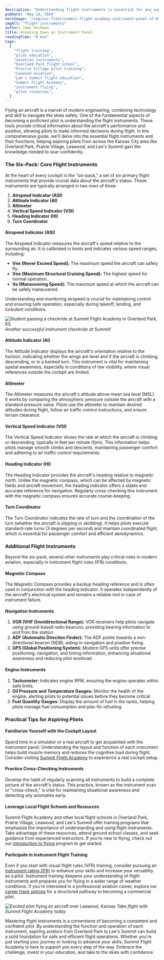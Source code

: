 ```yaml
---
description: "Understanding flight instruments is essential for any aspiring pilot. This guide explains the core and additional flight instruments, helping pilots in Overland Park, Prairie Village, Leawood, and Lee's Summit navigate the skies safely and confidently."
pubDate: "May 16, 2024"
heroImage: "/img/our-fleet/summit-flight-academy-instrument-panel-of-N7664Y-Piper-Twin-Comanche-summit-flight-academy.webp"
imgAlt: "flight instruments"
author: Jami Heckman
title: Breaking Down an Instrument Panel
readingTime: "8 min"
tags:
  [
    "flight training",
    "pilot education",
    "aviation instruments",
    "Overland Park flight school",
    "Prairie Village pilot training",
    "Leawood aviation",
    "Lee's Summit flight education",
    "Summit Flight Academy",
    "instrument flying",
    "pilot resources",
  ]
---
```


Flying an aircraft is a marvel of modern engineering, combining technology and skill to navigate the skies safely. One of the fundamental aspects of becoming a proficient pilot is understanding the flight instruments. These tools provide critical information about the aircraft's performance and position, allowing pilots to make informed decisions during flight. In this comprehensive guide, we'll delve into the essential flight instruments and their functions, helping aspiring pilots from across the Kansas City area like Overland Park, Prairie Village, Leawood, and Lee's Summit gain the knowledge needed to soar confidently.

### The Six-Pack: Core Flight Instruments

At the heart of every cockpit is the "six-pack," a set of six primary flight instruments that provide crucial data about the aircraft's status. These instruments are typically arranged in two rows of three:

1. **Airspeed Indicator (ASI)**
2. **Attitude Indicator (AI)**
3. **Altimeter**
4. **Vertical Speed Indicator (VSI)**
5. **Heading Indicator (HI)**
6. **Turn Coordinator**

#### Airspeed Indicator (ASI)

The Airspeed Indicator measures the aircraft's speed relative to the surrounding air. It is calibrated in knots and indicates various speed ranges, including:

- **Vne (Never Exceed Speed):** The maximum speed the aircraft can safely fly.
- **Vno (Maximum Structural Cruising Speed):** The highest speed for normal operation.
- **Va (Maneuvering Speed):** The maximum speed at which the aircraft can be safely maneuvered.

Understanding and monitoring airspeed is crucial for maintaining control and ensuring safe operation, especially during takeoff, landing, and turbulent conditions.

![Student passing a checkride at Summit Flight Academy in Overland Park, KS](/img/Checkride-Photo-preview.jpg)
_Another successful instrument checkride at Summit!_

#### Attitude Indicator (AI)

The Attitude Indicator displays the aircraft's orientation relative to the horizon, indicating whether the wings are level and if the aircraft is climbing, descending, or in a banked turn. This instrument is vital for maintaining spatial awareness, especially in conditions of low visibility, where visual references outside the cockpit are limited.

#### Altimeter

The Altimeter measures the aircraft's altitude above mean sea level (MSL). It works by comparing the atmospheric pressure outside the aircraft with a standard pressure value. Pilots use the altimeter to maintain desired altitudes during flight, follow air traffic control instructions, and ensure terrain clearance.

#### Vertical Speed Indicator (VSI)

The Vertical Speed Indicator shows the rate at which the aircraft is climbing or descending, typically in feet per minute (fpm). This information helps pilots manage smooth climbs and descents, maintaining passenger comfort and adhering to air traffic control requirements.

#### Heading Indicator (HI)

The Heading Indicator provides the aircraft's heading relative to magnetic north. Unlike the magnetic compass, which can be affected by magnetic fields and aircraft movement, the heading indicator offers a stable and accurate reference for navigation. Regularly cross-checking this instrument with the magnetic compass ensures accurate course-keeping.

#### Turn Coordinator

The Turn Coordinator indicates the rate of turn and the coordination of the turn (whether the aircraft is slipping or skidding). It helps pilots execute standard-rate turns (3 degrees per second) and maintain coordinated flight, which is essential for passenger comfort and efficient aerodynamics.

### Additional Flight Instruments

Beyond the six-pack, several other instruments play critical roles in modern aviation, especially in instrument flight rules (IFR) conditions.

#### Magnetic Compass

The Magnetic Compass provides a backup heading reference and is often used in conjunction with the heading indicator. It operates independently of the aircraft's electrical system and remains a reliable tool in case of instrument failure.

#### Navigation Instruments

1. **VOR (VHF Omnidirectional Range):** VOR receivers help pilots navigate using ground-based radio beacons, providing bearing information to and from the station.
2. **ADF (Automatic Direction Finder):** The ADF points towards a non-directional beacon (NDB), aiding in navigation and position fixing.
3. **GPS (Global Positioning System):** Modern GPS units offer precise positioning, navigation, and timing information, enhancing situational awareness and reducing pilot workload.

#### Engine Instruments

1. **Tachometer:** Indicates engine RPM, ensuring the engine operates within safe limits.
2. **Oil Pressure and Temperature Gauges:** Monitor the health of the engine, alerting pilots to potential issues before they become critical.
3. **Fuel Quantity Gauges:** Display the amount of fuel in the tanks, helping pilots manage fuel consumption and plan for refueling.

### Practical Tips for Aspiring Pilots

#### Familiarize Yourself with the Cockpit Layout

Spend time in a simulator or a real aircraft to get acquainted with the instrument panel. Understanding the layout and function of each instrument helps build muscle memory and reduces the cognitive load during flight. Consider visiting [Summit Flight Academy](https://www.summitflightacademy.com/about/visit-us/) to experience a real cockpit setup.

#### Practice Cross-Checking Instruments

Develop the habit of regularly scanning all instruments to build a complete picture of the aircraft's status. This practice, known as the instrument scan or "cross-check," is vital for maintaining situational awareness and detecting any anomalies early.

#### Leverage Local Flight Schools and Resources

Summit Flight Academy and other local flight schools in Overland Park, Prairie Village, Leawood, and Lee's Summit offer training programs that emphasize the importance of understanding and using flight instruments. Take advantage of these resources, attend ground school classes, and seek guidance from experienced instructors. If you're new to flying, check out our [introduction to flying](https://www.summitflightacademy.com/new-to-flying/) program to get started.

#### Participate in Instrument Flight Training

Even if you start with visual flight rules (VFR) training, consider pursuing an [instrument rating (IFR)](https://www.summitflightacademy.com/flight-programs/instrument-rating/) to enhance your skills and increase your versatility as a pilot. Instrument training deepens your understanding of flight instruments and prepares you for flying in a wider range of weather conditions. If you're interested in a professional aviation career, explore our [career track options](https://www.summitflightacademy.com/career/career-track/) for a structured pathway to becoming a commercial pilot.

![Excited pilot flying an aircraft over Leawood, Kansas](/img/ME-Training-Twin-Comanche.jpg)
_Take flight with Summit Flight Academy today_

Mastering flight instruments is a cornerstone of becoming a competent and confident pilot. By understanding the function and operation of each instrument, aspiring aviators from Overland Park to Lee's Summit can build a solid foundation for safe and efficient flight operations. Whether you're just starting your journey or looking to advance your skills, Summit Flight Academy is here to support you every step of the way. Embrace the challenge, invest in your education, and take to the skies with confidence.
